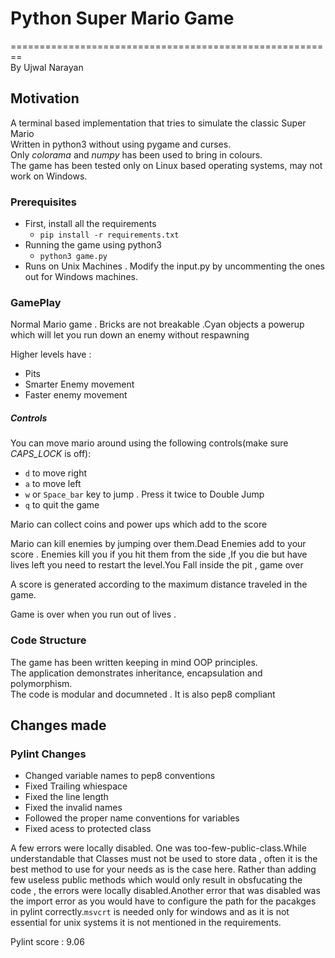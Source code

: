 # Python Super Mario Game 
========================================================<br/>
By Ujwal Narayan

## Motivation 

A terminal based implementation that tries to simulate the classic Super Mario<br/>
Written in python3 without using pygame and curses.<br/>
Only *colorama* and *numpy* has been used to bring in colours.<br/>
The game has been tested only on Linux based operating systems, may not work on Windows.

### Prerequisites

- First, install all the requirements
	- `pip install -r requirements.txt`
- Running the game using python3
	- `python3 game.py`
- Runs on Unix Machines . Modify the input.py by uncommenting the ones out for Windows machines.

### GamePlay

  Normal Mario game . Bricks are not breakable .Cyan objects a powerup which will let you run down an enemy without respawning <br/>

  Higher levels have :
  - Pits
  - Smarter Enemy movement 
  - Faster enemy movement
  

##### Controls
 You can move mario around using the following controls(make sure *CAPS_LOCK* is off):
 - `d`  to move right
 - `a`  to move left
 - `w`  or `Space_bar` key to jump . Press it twice to Double Jump 
 - `q` to quit the game
 

 Mario can collect coins and power ups which add to the score <br/>

 Mario can kill enemies by jumping over them.Dead Enemies add to your score . Enemies kill you if you hit them  from the side ,If you die but have lives left  you need to restart the level.You Fall inside the pit , game over  <br/>

 A score is generated according to the maximum distance traveled in the game.<br/>

 Game is over when you run out of lives . 

 
### Code Structure

The game has been written keeping in mind OOP principles.<br/>
The application demonstrates inheritance, encapsulation and polymorphism.<br/>
The code is modular and documneted . 
It is also pep8 compliant 


## Changes made 

### Pylint Changes 

+ Changed variable names to pep8 conventions
+ Fixed Trailing whiespace 
+ Fixed the line length 
+ Fixed the invalid names 
+ Followed the proper name conventions for variables 
+ Fixed acess to protected class 

A few errors were locally disabled. One was too-few-public-class.While understandable that Classes must not be used to store data , often it is the best method to use for your needs as is the case here. Rather than adding few useless public methods which would only result in obsfucating the code , the errors were locally disabled.Another error that was disabled was the import error as you would have to configure the path for the pacakges in pylint correctly.`msvcrt` is needed only for windows and as it is not essential for unix systems it is not mentioned in the requirements. 

Pylint score : 9.06 

